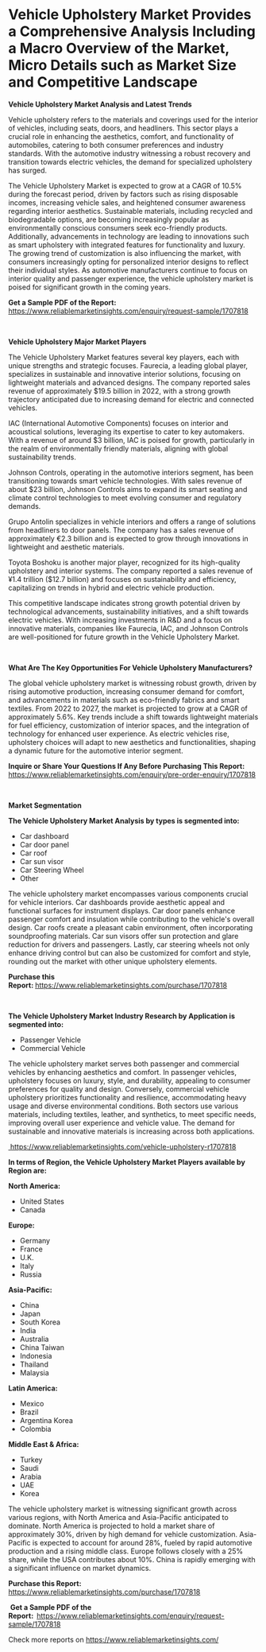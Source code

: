 <p><h1>Vehicle Upholstery Market Provides a Comprehensive Analysis Including a Macro Overview of the Market, Micro Details such as Market Size and Competitive Landscape</h1></p><p><strong>Vehicle Upholstery Market Analysis and Latest Trends</strong></p>
<p><p>Vehicle upholstery refers to the materials and coverings used for the interior of vehicles, including seats, doors, and headliners. This sector plays a crucial role in enhancing the aesthetics, comfort, and functionality of automobiles, catering to both consumer preferences and industry standards. With the automotive industry witnessing a robust recovery and transition towards electric vehicles, the demand for specialized upholstery has surged. </p><p>The Vehicle Upholstery Market is expected to grow at a CAGR of 10.5% during the forecast period, driven by factors such as rising disposable incomes, increasing vehicle sales, and heightened consumer awareness regarding interior aesthetics. Sustainable materials, including recycled and biodegradable options, are becoming increasingly popular as environmentally conscious consumers seek eco-friendly products. Additionally, advancements in technology are leading to innovations such as smart upholstery with integrated features for functionality and luxury. The growing trend of customization is also influencing the market, with consumers increasingly opting for personalized interior designs to reflect their individual styles. As automotive manufacturers continue to focus on interior quality and passenger experience, the vehicle upholstery market is poised for significant growth in the coming years.</p></p>
<p><strong>Get a Sample PDF of the Report:&nbsp;</strong> <a href="https://www.reliablemarketinsights.com/enquiry/request-sample/1707818?utm_campaign=3291&utm_medium=2&utm_source=Github&utm_content=ia&utm_term=25032025&utm_id=vehicle-upholstery">https://www.reliablemarketinsights.com/enquiry/request-sample/1707818</a></p>
<p>&nbsp;</p>
<p><strong>Vehicle Upholstery Major Market Players</strong></p>
<p><p>The Vehicle Upholstery Market features several key players, each with unique strengths and strategic focuses. Faurecia, a leading global player, specializes in sustainable and innovative interior solutions, focusing on lightweight materials and advanced designs. The company reported sales revenue of approximately $19.5 billion in 2022, with a strong growth trajectory anticipated due to increasing demand for electric and connected vehicles.</p><p>IAC (International Automotive Components) focuses on interior and acoustical solutions, leveraging its expertise to cater to key automakers. With a revenue of around $3 billion, IAC is poised for growth, particularly in the realm of environmentally friendly materials, aligning with global sustainability trends.</p><p>Johnson Controls, operating in the automotive interiors segment, has been transitioning towards smart vehicle technologies. With sales revenue of about $23 billion, Johnson Controls aims to expand its smart seating and climate control technologies to meet evolving consumer and regulatory demands.</p><p>Grupo Antolin specializes in vehicle interiors and offers a range of solutions from headliners to door panels. The company has a sales revenue of approximately €2.3 billion and is expected to grow through innovations in lightweight and aesthetic materials.</p><p>Toyota Boshoku is another major player, recognized for its high-quality upholstery and interior systems. The company reported a sales revenue of ¥1.4 trillion ($12.7 billion) and focuses on sustainability and efficiency, capitalizing on trends in hybrid and electric vehicle production.</p><p>This competitive landscape indicates strong growth potential driven by technological advancements, sustainability initiatives, and a shift towards electric vehicles. With increasing investments in R&D and a focus on innovative materials, companies like Faurecia, IAC, and Johnson Controls are well-positioned for future growth in the Vehicle Upholstery Market.</p></p>
<p>&nbsp;</p>
<p><strong>What Are The Key Opportunities For Vehicle Upholstery Manufacturers?</strong></p>
<p><p>The global vehicle upholstery market is witnessing robust growth, driven by rising automotive production, increasing consumer demand for comfort, and advancements in materials such as eco-friendly fabrics and smart textiles. From 2022 to 2027, the market is projected to grow at a CAGR of approximately 5.6%. Key trends include a shift towards lightweight materials for fuel efficiency, customization of interior spaces, and the integration of technology for enhanced user experience. As electric vehicles rise, upholstery choices will adapt to new aesthetics and functionalities, shaping a dynamic future for the automotive interior segment.</p></p>
<p><strong>Inquire or Share Your Questions If Any Before Purchasing This Report:</strong> <a href="https://www.reliablemarketinsights.com/enquiry/pre-order-enquiry/1707818?utm_campaign=3291&utm_medium=2&utm_source=Github&utm_content=ia&utm_term=25032025&utm_id=vehicle-upholstery">https://www.reliablemarketinsights.com/enquiry/pre-order-enquiry/1707818</a></p>
<p>&nbsp;</p>
<p><strong>Market Segmentation</strong></p>
<p><strong>The Vehicle Upholstery Market Analysis by types is segmented into:</strong></p>
<p><ul><li>Car dashboard</li><li>Car door panel</li><li>Car roof</li><li>Car sun visor</li><li>Car Steering Wheel</li><li>Other</li></ul></p>
<p><p>The vehicle upholstery market encompasses various components crucial for vehicle interiors. Car dashboards provide aesthetic appeal and functional surfaces for instrument displays. Car door panels enhance passenger comfort and insulation while contributing to the vehicle's overall design. Car roofs create a pleasant cabin environment, often incorporating soundproofing materials. Car sun visors offer sun protection and glare reduction for drivers and passengers. Lastly, car steering wheels not only enhance driving control but can also be customized for comfort and style, rounding out the market with other unique upholstery elements.</p></p>
<p><strong>Purchase this Report:&nbsp;</strong><a href="https://www.reliablemarketinsights.com/purchase/1707818?utm_campaign=3291&utm_medium=2&utm_source=Github&utm_content=ia&utm_term=25032025&utm_id=vehicle-upholstery">https://www.reliablemarketinsights.com/purchase/1707818</a></p>
<p>&nbsp;</p>
<p><strong>The Vehicle Upholstery Market Industry Research by Application is segmented into:</strong></p>
<p><ul><li>Passenger Vehicle</li><li>Commercial Vehicle</li></ul></p>
<p><p>The vehicle upholstery market serves both passenger and commercial vehicles by enhancing aesthetics and comfort. In passenger vehicles, upholstery focuses on luxury, style, and durability, appealing to consumer preferences for quality and design. Conversely, commercial vehicle upholstery prioritizes functionality and resilience, accommodating heavy usage and diverse environmental conditions. Both sectors use various materials, including textiles, leather, and synthetics, to meet specific needs, improving overall user experience and vehicle value. The demand for sustainable and innovative materials is increasing across both applications.</p></p>
<p><a href="https://www.reliablemarketinsights.com/vehicle-upholstery-r1707818?utm_campaign=3291&utm_medium=2&utm_source=Github&utm_content=ia&utm_term=25032025&utm_id=vehicle-upholstery">&nbsp;https://www.reliablemarketinsights.com/vehicle-upholstery-r1707818</a></p>
<p><strong>In terms of Region, the Vehicle Upholstery Market Players available by Region are:</strong></p>
<p>
    <p> <strong> North America: </strong>
        <ul>
            <li>United States</li>
            <li>Canada</li>
        </ul>
        </p> 
    <p> <strong> Europe: </strong>
        <ul>
            <li>Germany</li>
            <li>France</li>
            <li>U.K.</li>
            <li>Italy</li>
            <li>Russia</li>
        </ul>
        </p> 
    <p> <strong> Asia-Pacific: </strong>
        <ul>
            <li>China</li>
            <li>Japan</li>
            <li>South Korea</li>
            <li>India</li>
            <li>Australia</li>
            <li>China Taiwan</li>
            <li>Indonesia</li>
            <li>Thailand</li>
            <li>Malaysia</li>
        </ul>
        </p> 
    <p> <strong> Latin America: </strong>
        <ul>
            <li>Mexico</li>
            <li>Brazil</li>
            <li>Argentina Korea</li>
            <li>Colombia</li>
        </ul>
        </p> 
    <p> <strong> Middle East & Africa: </strong>
        <ul>
            <li>Turkey</li>
            <li>Saudi</li>
            <li>Arabia</li>
            <li>UAE</li>
            <li>Korea</li>
        </ul>
    </p>
    </p>
<p><p>The vehicle upholstery market is witnessing significant growth across various regions, with North America and Asia-Pacific anticipated to dominate. North America is projected to hold a market share of approximately 30%, driven by high demand for vehicle customization. Asia-Pacific is expected to account for around 28%, fueled by rapid automotive production and a rising middle class. Europe follows closely with a 25% share, while the USA contributes about 10%. China is rapidly emerging with a significant influence on market dynamics.</p></p>
<p><strong>Purchase this Report: </strong><a href="https://www.reliablemarketinsights.com/purchase/1707818?utm_campaign=3291&utm_medium=2&utm_source=Github&utm_content=ia&utm_term=25032025&utm_id=vehicle-upholstery">https://www.reliablemarketinsights.com/purchase/1707818</a></p>
<p>&nbsp;<strong>Get a Sample PDF of the Report:&nbsp;&nbsp;</strong><a href="https://www.reliablemarketinsights.com/enquiry/request-sample/1707818?utm_campaign=3291&utm_medium=2&utm_source=Github&utm_content=ia&utm_term=25032025&utm_id=vehicle-upholstery">https://www.reliablemarketinsights.com/enquiry/request-sample/1707818</a></p>
<p><strong></strong></p>
<p>Check more reports on <a href="https://www.reliablemarketinsights.com/?utm_campaign=3291&utm_medium=2&utm_source=Github&utm_content=ia&utm_term=25032025&utm_id=vehicle-upholstery">https://www.reliablemarketinsights.com/</a></p>